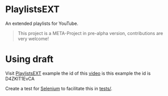 PlaylistsEXT
============

An extended playlists for YouTube.

> This project is a META-Project in pre-alpha version, contributions are very welcome!

# Using draft
Visit [PlaylistsEXT](http://neiesc.org/PlaylistsEXT/) example the id of this [video](https://www.youtube.com/watch?v=D4ZKlT1EvCA) is this example the id is D4ZKlT1EvCA

Create a test for [Selenium](http://www.seleniumhq.org/) to facilitate this in [tests/](https://github.com/neiesc/PlaylistsEXT/tree/gh-pages/tests).
